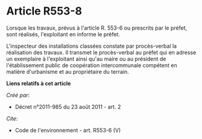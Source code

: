 # Article R553-8

Lorsque les travaux, prévus à l'article R. 553-6 ou prescrits par le préfet, sont réalisés, l'exploitant en informe le
préfet. 

L'inspecteur des installations classées constate par procès-verbal la réalisation des travaux. Il transmet le procès-verbal
au préfet qui en adresse un exemplaire à l'exploitant ainsi qu'au maire ou au président de l'établissement public de
coopération intercommunale compétent en matière d'urbanisme et au propriétaire du terrain.

**Liens relatifs à cet article**

_Créé par_:

  - Décret n°2011-985 du 23 août 2011 - art. 2

_Cite_:

  - Code de l'environnement - art. R553-6 (V)
